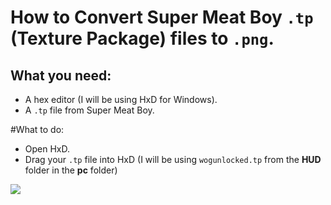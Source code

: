 # How to Convert Super Meat Boy `.tp` (Texture Package) files to `.png`.

## What you need:
- A hex editor (I will be using HxD for Windows).
- A `.tp` file from Super Meat Boy.

#What to do:
- Open HxD.
- Drag your `.tp` file into HxD (I will be using `wogunlocked.tp` from the **HUD** folder in the **pc** folder)

![](https://github.com/LuisDennis/Super-Meat-Boy-Info/tree/main/resource/tp-png0.png)
